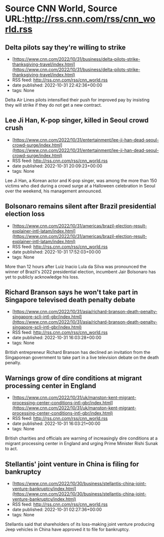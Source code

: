 # Source CNN World, Source URL:http://rss.cnn.com/rss/cnn_world.rss

## Delta pilots say they're willing to strike
 - [https://www.cnn.com/2022/10/31/business/delta-pilots-strike-thanksgiving-travel/index.html](https://www.cnn.com/2022/10/31/business/delta-pilots-strike-thanksgiving-travel/index.html)
 - RSS feed: http://rss.cnn.com/rss/cnn_world.rss
 - date published: 2022-10-31 22:42:36+00:00
 - tags: None

Delta Air Lines pilots intensified their push for improved pay by insisting they will strike if they do not get a new contract.

## Lee Ji Han, K-pop singer, killed in Seoul crowd crush
 - [https://www.cnn.com/2022/10/31/entertainment/lee-ji-han-dead-seoul-crowd-surge/index.html](https://www.cnn.com/2022/10/31/entertainment/lee-ji-han-dead-seoul-crowd-surge/index.html)
 - RSS feed: http://rss.cnn.com/rss/cnn_world.rss
 - date published: 2022-10-31 20:09:23+00:00
 - tags: None

Lee Ji Han, a Korean actor and K-pop singer, was among the more than 150 victims who died during a crowd surge at a Halloween celebration in Seoul over the weekend, his management announced.

## Bolsonaro remains silent after Brazil presidential election loss
 - [https://www.cnn.com/2022/10/31/americas/brazil-election-result-explainer-intl-latam/index.html](https://www.cnn.com/2022/10/31/americas/brazil-election-result-explainer-intl-latam/index.html)
 - RSS feed: http://rss.cnn.com/rss/cnn_world.rss
 - date published: 2022-10-31 17:52:03+00:00
 - tags: None

More than 12 hours after Luiz Inacio Lula da Silva was pronounced the winner of Brazil's 2022 presidential election, incumbent Jair Bolsonaro has yet to publicly acknowledge his loss.

## Richard Branson says he won't take part in Singapore televised death penalty debate
 - [https://www.cnn.com/2022/10/31/asia/richard-branson-death-penalty-singapore-scli-intl-gbr/index.html](https://www.cnn.com/2022/10/31/asia/richard-branson-death-penalty-singapore-scli-intl-gbr/index.html)
 - RSS feed: http://rss.cnn.com/rss/cnn_world.rss
 - date published: 2022-10-31 16:03:28+00:00
 - tags: None

British entrepreneur Richard Branson has declined an invitation from the Singaporean government to take part in a live television debate on the death penalty.

## Warnings grow of dire conditions at migrant processing center in England
 - [https://www.cnn.com/2022/10/31/uk/manston-kent-migrant-processing-center-conditions-intl-gbr/index.html](https://www.cnn.com/2022/10/31/uk/manston-kent-migrant-processing-center-conditions-intl-gbr/index.html)
 - RSS feed: http://rss.cnn.com/rss/cnn_world.rss
 - date published: 2022-10-31 16:03:21+00:00
 - tags: None

British charities and officials are warning of increasingly dire conditions at a migrant processing center in England and urging Prime Minister Rishi Sunak to act.

## Stellantis' joint venture in China is filing for bankruptcy
 - [https://www.cnn.com/2022/10/30/business/stellantis-china-joint-venture-bankruptcy/index.html](https://www.cnn.com/2022/10/30/business/stellantis-china-joint-venture-bankruptcy/index.html)
 - RSS feed: http://rss.cnn.com/rss/cnn_world.rss
 - date published: 2022-10-31 02:27:36+00:00
 - tags: None

Stellantis said that shareholders of its loss-making joint venture producing Jeep vehicles in China have approved it to file for bankruptcy.
